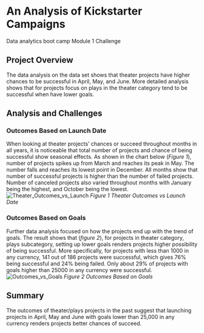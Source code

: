 # An Analysis of Kickstarter Campaigns
Data analytics boot camp Module 1 Challenge
## Project Overview
The data analysis on the data set shows that theater projects have higher chances to be successful in April, May, and June. More detailed analysis shows that for projects focus on plays in the theater category tend to be successful when have lower goals.
## Analysis and Challenges
### Outcomes Based on Launch Date
When looking at theater projects’ chances or succeed throughout months in all years, it is noticeable that total number of projects and chance of being successful show seasonal effects. As shown in the chart below (*Figure 1*), number of projects spikes up from March and reaches its peak in May. The number falls and reaches its lowest point in December. All months show that number of successful projects is higher than the number of failed projects. Number of canceled projects also varied throughout months with January being the highest, and October being the lowest.
![Theater_Outcomes_vs_Launch](https://user-images.githubusercontent.com/78275082/109400544-4db75000-7917-11eb-97c8-a0d6e3343f52.png)
*Figure 1 Theater Outcomes vs Launch Date*

### Outcomes Based on Goals
Further data analysis focused on how the projects end up with the trend of goals. The result shows that (*figure 2*), for projects in theater category, plays subcategory, setting up lower goals renders projects higher possibility of being successful. More specifically, for projects with less than 1000 in any currency, 141 out of 186 projects were successful, which gives 76% being successful and 24% being failed. Only about 29% of projects with goals higher than 25000 in any currency were successful.
![Outcomes_vs_Goals](https://user-images.githubusercontent.com/78275082/109400546-5019aa00-7917-11eb-90e6-e557499567e2.png)
*Figure 2 Outcomes Based on Goals*

## Summary
The outcomes of theater/plays projects in the past suggest that launching projects in April, May and June with goals lower than 25,000 in any currency renders projects better chances of succeed.
